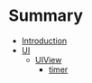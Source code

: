 # Summary

* [Introduction](README.md)
* [UI](UI.md)
   * [UIView](uiview.md)
       * [timer](timer.md)

